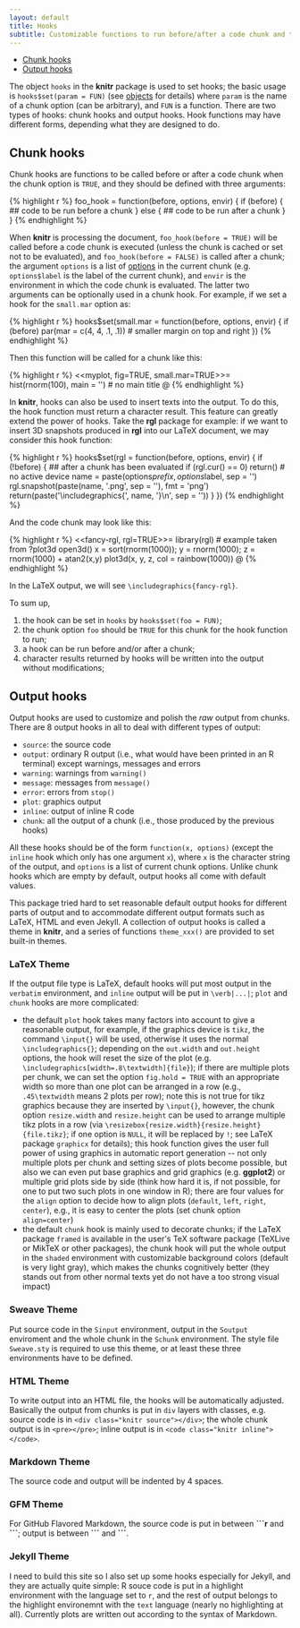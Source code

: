 ```yaml
---
layout: default
title: Hooks
subtitle: Customizable functions to run before/after a code chunk and tweak the output of knitr
---
```


- [Chunk hooks](#chunk_hooks)
- [Output hooks](#output_hooks)

The object `hooks` in the **knitr** package is used to set hooks; the basic usage is `hooks$set(param = FUN)` (see [objects](objects) for details) where `param` is the name of a chunk option (can be arbitrary), and `FUN` is a function. There are two types of hooks: chunk hooks and output hooks. Hook functions may have different forms, depending what they are designed to do.

## Chunk hooks <a id="chunk_hooks"></a>

Chunk hooks are functions to be called before or after a code chunk when the chunk option is `TRUE`, and they should be defined with three arguments:

{% highlight r %}
foo_hook = function(before, options, envir) {
    if (before) {
        ## code to be run before a chunk
    } else {
        ## code to be run after a chunk
    }
}
{% endhighlight %}

When **knitr** is processing the document, `foo_hook(before = TRUE)` will be called before a code chunk is executed (unless the chunk is cached or set not to be evaluated), and `foo_hook(before = FALSE)` is called after a chunk; the argument `options` is a list of [options](options) in the current chunk (e.g. `options$label` is the label of the current chunk), and `envir` is the environment in which the code chunk is evaluated. The latter two arguments can be optionally used in a chunk hook. For example, if we set a hook for the `small.mar` option as:

{% highlight r %}
hooks$set(small.mar = function(before, options, envir) {
    if (before) par(mar = c(4, 4, .1, .1))  # smaller margin on top and right
})
{% endhighlight %}

Then this function will be called for a chunk like this:

{% highlight r %}
<<myplot, fig=TRUE, small.mar=TRUE>>=
hist(rnorm(100), main = '')  # no main title
@
{% endhighlight %}

In **knitr**, hooks can also be used to insert texts into the output. To do this, the hook function must return a character result. This feature can greatly extend the power of hooks. Take the **rgl** package for example: if we want to insert 3D snapshots produced in **rgl** into our LaTeX document, we may consider this hook function:

{% highlight r %}
hooks$set(rgl = function(before, options, envir) {
    if (!before) {
        ## after a chunk has been evaluated
	if (rgl.cur() == 0) return()  # no active device
        name = paste(options$prefix, options$label, sep = '')
	rgl.snapshot(paste(name, '.png', sep = ''), fmt = 'png')
	return(paste('\\includegraphics{', name, '}\n', sep = ''))
    }
})
{% endhighlight %}

And the code chunk may look like this:

{% highlight r %}
<<fancy-rgl, rgl=TRUE>>=
library(rgl)  # example taken from ?plot3d
open3d()
x = sort(rnorm(1000)); y = rnorm(1000); z = rnorm(1000) + atan2(x,y)
plot3d(x, y, z, col = rainbow(1000))
@
{% endhighlight %}

In the LaTeX output, we will see `\includegraphics{fancy-rgl}`.

To sum up,

1. the hook can be set in `hooks` by `hooks$set(foo = FUN)`;
2. the chunk option `foo` should be `TRUE` for this chunk for the hook function to run;
3. a hook can be run before and/or after a chunk;
4. character results returned by hooks will be written into the output without modifications;

## Output hooks <a id="output_hooks"></a>

Output hooks are used to customize and polish the *raw* output from chunks. There are 8 output hooks in all to deal with different types of output: 

- `source`: the source code
- `output`: ordinary R output (i.e., what would have been printed in an R terminal) except warnings, messages and errors
- `warning`: warnings from `warning()`
- `message`: messages from `message()`
- `error`: errors from `stop()`
- `plot`: graphics output
- `inline`: output of inline R code
- `chunk`: all the output of a chunk (i.e., those produced by the previous hooks)

All these hooks should be of the form `function(x, options)` (except the `inline` hook which only has one argument `x`), where `x` is the character string of the output, and `options` is a list of current chunk options. Unlike chunk hooks which are empty by default, output hooks all come with default values. 

This package tried hard to set reasonable default output hooks for different parts of output and to accommodate different output formats such as LaTeX, HTML and even Jekyll. A collection of output hooks is called a theme in **knitr**, and a series of functions `theme_xxx()` are provided to set built-in themes.

### LaTeX Theme

If the output file type is LaTeX, default hooks will put most output in the `verbatim` environment, and `inline` output will be put in `\verb|...|`; `plot` and `chunk` hooks are more complicated:

- the default `plot` hook takes many factors into account to give a reasonable output, for example, if the graphics device is `tikz`, the command `\input{}` will be used, otherwise it uses the normal `\includegraphics{}`; depending on the `out.width` and `out.height` options, the hook will reset the size of the plot (e.g. `\includegraphics[width=.8\textwidth]{file}`); if there are multiple plots per chunk, we can set the option `fig.hold = TRUE` with an appropriate width so more than one plot can be arranged in a row (e.g., `.45\textwidth` means 2 plots per row); note this is not true for tikz graphics because they are inserted by `\input{}`, however, the chunk option `resize.width` and `resize.height` can be used to arrange multiple tikz plots in a row (via `\resizebox{resize.width}{resize.height}{file.tikz}`; if one option is `NULL`, it will be replaced by `!`; see LaTeX package `graphicx` for details); this hook function gives the user full power of using graphics in automatic report generation -- not only multiple plots per chunk and setting sizes of plots become possible, but also we can even put base graphics and grid graphics (e.g. **ggplot2**) or multiple grid plots side by side (think how hard it is, if not possible, for one to put two such plots in one window in R); there are four values for the `align` option to decide how to align plots (`default`, `left`, `right`, `center`), e.g., it is easy to center the plots (set chunk option `align=center`)
- the default `chunk` hook is mainly used to decorate chunks; if the LaTeX package `framed` is available in the user's TeX software package (TeXLive or MikTeX or other packages), the chunk hook will put the whole output in the `shaded` environment with customizable background colors (default is very light gray), which makes the chunks cognitively better (they stands out from other normal texts yet do not have a too strong visual impact)

### Sweave Theme

Put source code in the `Sinput` environment, output in the `Soutput` enviroment and the whole chunk in the `Schunk` environment. The style file `Sweave.sty` is required to use this theme, or at least these three environments have to be defined.

### HTML Theme

To write output into an HTML file, the hooks will be automatically adjusted. Basically the output from chunks is put in `div` layers with classes, e.g. source code is in `<div class="knitr source"></div>`; the whole chunk output is in `<pre></pre>`; inline output is in `<code class="knitr inline"></code>`.

### Markdown Theme

The source code and output will be indented by 4 spaces.

### GFM Theme

For GitHub Flavored Markdown, the source code is put in between **\`\`\`r** and **\`\`\`**; output is between **\`\`\`** and **\`\`\`**.

### Jekyll Theme

I need to build this site so I also set up some hooks especially for Jekyll, and they are actually quite simple: R souce code is put in a highlight environment with the language set to `r`, and the rest of output belongs to the highlight environemnt with the `text` language (nearly no highlighting at all). Currently plots are written out according to the syntax of Markdown.